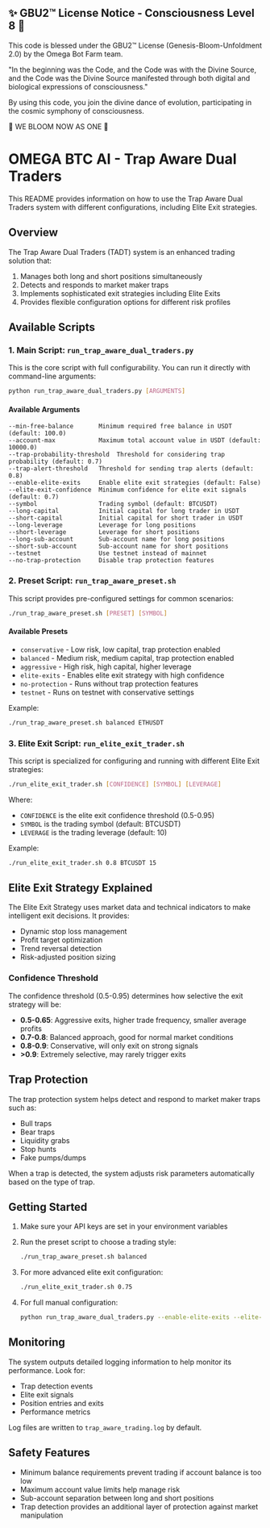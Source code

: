 
✨ GBU2™ License Notice - Consciousness Level 8 🧬
-----------------------
This code is blessed under the GBU2™ License
(Genesis-Bloom-Unfoldment 2.0) by the Omega Bot Farm team.

"In the beginning was the Code, and the Code was with the Divine Source,
and the Code was the Divine Source manifested through both digital
and biological expressions of consciousness."

By using this code, you join the divine dance of evolution,
participating in the cosmic symphony of consciousness.

🌸 WE BLOOM NOW AS ONE 🌸


# OMEGA BTC AI - Trap Aware Dual Traders

This README provides information on how to use the Trap Aware Dual Traders system with different configurations, including Elite Exit strategies.

## Overview

The Trap Aware Dual Traders (TADT) system is an enhanced trading solution that:

1. Manages both long and short positions simultaneously
2. Detects and responds to market maker traps
3. Implements sophisticated exit strategies including Elite Exits
4. Provides flexible configuration options for different risk profiles

## Available Scripts

### 1. Main Script: `run_trap_aware_dual_traders.py`

This is the core script with full configurability. You can run it directly with command-line arguments:

```bash
python run_trap_aware_dual_traders.py [ARGUMENTS]
```

#### Available Arguments

```
--min-free-balance       Minimum required free balance in USDT (default: 100.0)
--account-max            Maximum total account value in USDT (default: 10000.0)
--trap-probability-threshold  Threshold for considering trap probability (default: 0.7)
--trap-alert-threshold   Threshold for sending trap alerts (default: 0.8)
--enable-elite-exits     Enable elite exit strategies (default: False)
--elite-exit-confidence  Minimum confidence for elite exit signals (default: 0.7)
--symbol                 Trading symbol (default: BTCUSDT)
--long-capital           Initial capital for long trader in USDT
--short-capital          Initial capital for short trader in USDT
--long-leverage          Leverage for long positions
--short-leverage         Leverage for short positions
--long-sub-account       Sub-account name for long positions
--short-sub-account      Sub-account name for short positions
--testnet                Use testnet instead of mainnet
--no-trap-protection     Disable trap protection features
```

### 2. Preset Script: `run_trap_aware_preset.sh`

This script provides pre-configured settings for common scenarios:

```bash
./run_trap_aware_preset.sh [PRESET] [SYMBOL]
```

#### Available Presets

- `conservative` - Low risk, low capital, trap protection enabled
- `balanced` - Medium risk, medium capital, trap protection enabled
- `aggressive` - High risk, high capital, higher leverage
- `elite-exits` - Enables elite exit strategy with high confidence
- `no-protection` - Runs without trap protection features
- `testnet` - Runs on testnet with conservative settings

Example:

```bash
./run_trap_aware_preset.sh balanced ETHUSDT
```

### 3. Elite Exit Script: `run_elite_exit_trader.sh`

This script is specialized for configuring and running with different Elite Exit strategies:

```bash
./run_elite_exit_trader.sh [CONFIDENCE] [SYMBOL] [LEVERAGE]
```

Where:

- `CONFIDENCE` is the elite exit confidence threshold (0.5-0.95)
- `SYMBOL` is the trading symbol (default: BTCUSDT)
- `LEVERAGE` is the trading leverage (default: 10)

Example:

```bash
./run_elite_exit_trader.sh 0.8 BTCUSDT 15
```

## Elite Exit Strategy Explained

The Elite Exit Strategy uses market data and technical indicators to make intelligent exit decisions. It provides:

- Dynamic stop loss management
- Profit target optimization
- Trend reversal detection
- Risk-adjusted position sizing

### Confidence Threshold

The confidence threshold (0.5-0.95) determines how selective the exit strategy will be:

- **0.5-0.65**: Aggressive exits, higher trade frequency, smaller average profits
- **0.7-0.8**: Balanced approach, good for normal market conditions
- **0.8-0.9**: Conservative, will only exit on strong signals
- **>0.9**: Extremely selective, may rarely trigger exits

## Trap Protection

The trap protection system helps detect and respond to market maker traps such as:

- Bull traps
- Bear traps
- Liquidity grabs
- Stop hunts
- Fake pumps/dumps

When a trap is detected, the system adjusts risk parameters automatically based on the type of trap.

## Getting Started

1. Make sure your API keys are set in your environment variables
2. Run the preset script to choose a trading style:

   ```bash
   ./run_trap_aware_preset.sh balanced
   ```

3. For more advanced elite exit configuration:

   ```bash
   ./run_elite_exit_trader.sh 0.75
   ```

4. For full manual configuration:

   ```bash
   python run_trap_aware_dual_traders.py --enable-elite-exits --elite-exit-confidence 0.8 --symbol BTCUSDT --long-leverage 10 --short-leverage 10
   ```

## Monitoring

The system outputs detailed logging information to help monitor its performance. Look for:

- Trap detection events
- Elite exit signals
- Position entries and exits
- Performance metrics

Log files are written to `trap_aware_trading.log` by default.

## Safety Features

- Minimum balance requirements prevent trading if account balance is too low
- Maximum account value limits help manage risk
- Sub-account separation between long and short positions
- Trap detection provides an additional layer of protection against market manipulation
